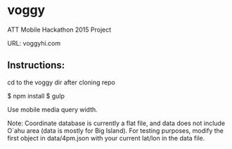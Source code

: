 # voggy
ATT Mobile Hackathon 2015 Project

URL: voggyhi.com

## Instructions:

cd to the voggy dir after cloning repo

$ npm install
$ gulp

Use mobile media query width.

Note: Coordinate database is currently a flat file, and data does not include O`ahu area (data is mostly for Big Island).  For testing purposes, modify the first object in data/4pm.json with your current lat/lon in the data file.

